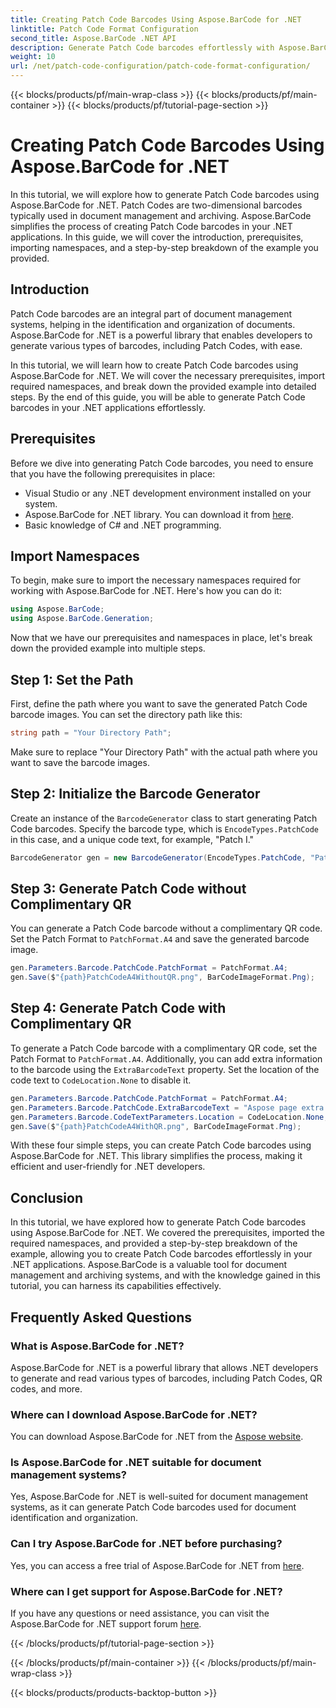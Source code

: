 ```yaml
---
title: Creating Patch Code Barcodes Using Aspose.BarCode for .NET
linktitle: Patch Code Format Configuration
second_title: Aspose.BarCode .NET API
description: Generate Patch Code barcodes effortlessly with Aspose.BarCode for .NET. Learn the steps to create Patch Code barcodes and enhance your document management system. Download the library now!
weight: 10
url: /net/patch-code-configuration/patch-code-format-configuration/
---
```


{{< blocks/products/pf/main-wrap-class >}}
{{< blocks/products/pf/main-container >}}
{{< blocks/products/pf/tutorial-page-section >}}

# Creating Patch Code Barcodes Using Aspose.BarCode for .NET


In this tutorial, we will explore how to generate Patch Code barcodes using Aspose.BarCode for .NET. Patch Codes are two-dimensional barcodes typically used in document management and archiving. Aspose.BarCode simplifies the process of creating Patch Code barcodes in your .NET applications. In this guide, we will cover the introduction, prerequisites, importing namespaces, and a step-by-step breakdown of the example you provided.

## Introduction

Patch Code barcodes are an integral part of document management systems, helping in the identification and organization of documents. Aspose.BarCode for .NET is a powerful library that enables developers to generate various types of barcodes, including Patch Codes, with ease.

In this tutorial, we will learn how to create Patch Code barcodes using Aspose.BarCode for .NET. We will cover the necessary prerequisites, import required namespaces, and break down the provided example into detailed steps. By the end of this guide, you will be able to generate Patch Code barcodes in your .NET applications effortlessly.

## Prerequisites

Before we dive into generating Patch Code barcodes, you need to ensure that you have the following prerequisites in place:

- Visual Studio or any .NET development environment installed on your system.
- Aspose.BarCode for .NET library. You can download it from [here](https://releases.aspose.com/barcode/net/).
- Basic knowledge of C# and .NET programming.

## Import Namespaces

To begin, make sure to import the necessary namespaces required for working with Aspose.BarCode for .NET. Here's how you can do it:

```csharp
using Aspose.BarCode;
using Aspose.BarCode.Generation;
```

Now that we have our prerequisites and namespaces in place, let's break down the provided example into multiple steps.

## Step 1: Set the Path

First, define the path where you want to save the generated Patch Code barcode images. You can set the directory path like this:

```csharp
string path = "Your Directory Path";
```

Make sure to replace "Your Directory Path" with the actual path where you want to save the barcode images.

## Step 2: Initialize the Barcode Generator

Create an instance of the `BarcodeGenerator` class to start generating Patch Code barcodes. Specify the barcode type, which is `EncodeTypes.PatchCode` in this case, and a unique code text, for example, "Patch I."

```csharp
BarcodeGenerator gen = new BarcodeGenerator(EncodeTypes.PatchCode, "Patch I");
```

## Step 3: Generate Patch Code without Complimentary QR

You can generate a Patch Code barcode without a complimentary QR code. Set the Patch Format to `PatchFormat.A4` and save the generated barcode image.

```csharp
gen.Parameters.Barcode.PatchCode.PatchFormat = PatchFormat.A4;
gen.Save($"{path}PatchCodeA4WithoutQR.png", BarCodeImageFormat.Png);
```

## Step 4: Generate Patch Code with Complimentary QR

To generate a Patch Code barcode with a complimentary QR code, set the Patch Format to `PatchFormat.A4`. Additionally, you can add extra information to the barcode using the `ExtraBarcodeText` property. Set the location of the code text to `CodeLocation.None` to disable it.

```csharp
gen.Parameters.Barcode.PatchCode.PatchFormat = PatchFormat.A4;
gen.Parameters.Barcode.PatchCode.ExtraBarcodeText = "Aspose page extra info";
gen.Parameters.Barcode.CodeTextParameters.Location = CodeLocation.None;
gen.Save($"{path}PatchCodeA4WithQR.png", BarCodeImageFormat.Png);
```

With these four simple steps, you can create Patch Code barcodes using Aspose.BarCode for .NET. This library simplifies the process, making it efficient and user-friendly for .NET developers.

## Conclusion

In this tutorial, we have explored how to generate Patch Code barcodes using Aspose.BarCode for .NET. We covered the prerequisites, imported the required namespaces, and provided a step-by-step breakdown of the example, allowing you to create Patch Code barcodes effortlessly in your .NET applications. Aspose.BarCode is a valuable tool for document management and archiving systems, and with the knowledge gained in this tutorial, you can harness its capabilities effectively.

## Frequently Asked Questions

### What is Aspose.BarCode for .NET?
Aspose.BarCode for .NET is a powerful library that allows .NET developers to generate and read various types of barcodes, including Patch Codes, QR codes, and more.

### Where can I download Aspose.BarCode for .NET?
You can download Aspose.BarCode for .NET from the [Aspose website](https://releases.aspose.com/barcode/net/).

### Is Aspose.BarCode for .NET suitable for document management systems?
Yes, Aspose.BarCode for .NET is well-suited for document management systems, as it can generate Patch Code barcodes used for document identification and organization.

### Can I try Aspose.BarCode for .NET before purchasing?
Yes, you can access a free trial of Aspose.BarCode for .NET from [here](https://releases.aspose.com/).

### Where can I get support for Aspose.BarCode for .NET?
If you have any questions or need assistance, you can visit the Aspose.BarCode for .NET support forum [here](https://forum.aspose.com/c/barcode/13).


{{< /blocks/products/pf/tutorial-page-section >}}

{{< /blocks/products/pf/main-container >}}
{{< /blocks/products/pf/main-wrap-class >}}

{{< blocks/products/products-backtop-button >}}
